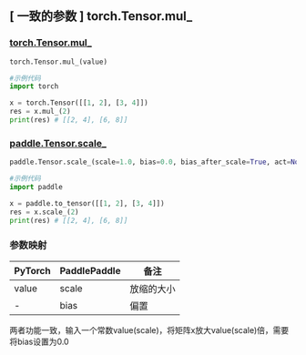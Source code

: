## [ 一致的参数 ] torch.Tensor.mul_
### [torch.Tensor.mul_](https://pytorch.org/docs/1.13/generated/torch.Tensor.mul_.html?highlight=mul_)

```python
torch.Tensor.mul_(value)

#示例代码
import torch

x = torch.Tensor([[1, 2], [3, 4]])
res = x.mul_(2)
print(res) # [[2, 4], [6, 8]]
```

### [paddle.Tensor.scale_](https://www.paddlepaddle.org.cn/documentation/docs/zh/api/paddle/Tensor_cn.html#id16)

```python
paddle.Tensor.scale_(scale=1.0, bias=0.0, bias_after_scale=True, act=None, name=None)

#示例代码
import paddle

x = paddle.to_tensor([[1, 2], [3, 4]])
res = x.scale_(2)
print(res) # [[2, 4], [6, 8]]
```
### 参数映射
| PyTorch       | PaddlePaddle | 备注                                                   |
| ------------- | ------------ | ------------------------------------------------------ |
| value          | scale         | 放缩的大小                                     |
| -          | bias         | 偏置                                     |

两者功能一致，输入一个常数value(scale)，将矩阵x放大value(scale)倍，需要将bias设置为0.0
